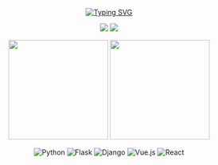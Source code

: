 
<div align="center">

[![Typing SVG](https://readme-typing-svg.demolab.com?font=Lobster&size=36&pause=1000&color=F7F7F7&background=8639FF&center=true&vCenter=true&random=true&width=435&lines=Hello%2C+I'm+Frost+Ming)](https://git.io/typing-svg)

[![](https://img.shields.io/badge/telegram-D14836?color=2CA5E0&style=for-the-badge&logo=telegram&logoColor=white)](https://t.me/PaulVonDaniels)
[![](https://img.shields.io/badge/twitter-%231DA1F2.svg?&style=for-the-badge&logo=twitter&logoColor=white)](https://twitter.com/PaulVonDaniels90)

</div>

<p align="center">
  <img height="200" src="https://github-readme-stats-inky-two-14.vercel.app/api?username=PaulVonDaniels&show_icons=true&theme=dracula&include_all_commits=true" />
  <img height="200" src="https://github-readme-stats-inky-two-14.vercel.app/api/top-langs/?username=PaulVonDaniels&theme=dracula&show_icons=true" />
</p>
<div align="center">

![Python](https://img.shields.io/badge/-Python-%233776ab?logo=python&style=for-the-badge&logoColor=white)
![Flask](https://img.shields.io/badge/-Flask-%23eeeeee?logo=flask&style=for-the-badge&logoColor=black)
![Django](https://img.shields.io/badge/-Django-%23092E20?logo=django&style=for-the-badge&logoColor=white)
![Vue.js](https://img.shields.io/badge/-Vue.js-%234fc08d?logo=vue.js&style=for-the-badge&logoColor=white)
![React](https://img.shields.io/badge/-React-%2357d8fb?logo=react&style=for-the-badge&logoColor=white)

</div>
